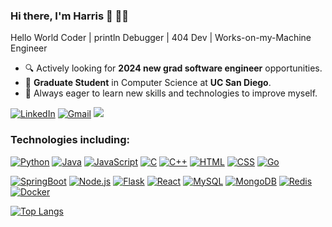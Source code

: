 ### Hi there, I'm Harris 👋 🧑‍💻

Hello World Coder | println Debugger | 404 Dev | Works-on-my-Machine Engineer

- 🔍 Actively looking for **2024 new grad software engineer** opportunities.
- 🏫 **Graduate Student** in Computer Science at **UC San Diego**.
- 🌟 Always eager to learn new skills and technologies to improve myself.

[![LinkedIn](https://img.shields.io/badge/LinkedIn-0077B5?style=for-the-badge&logo=linkedin&logoColor=white)](https://www.linkedin.com/in/hanfeihe/)
[![Gmail](https://img.shields.io/badge/Gmail-D14836?style=for-the-badge&logo=gmail&logoColor=white)](mailto:harrishe2000@gmail.com)
![](https://komarev.com/ghpvc/?username=harrishee&style=for-the-badge)

### Technologies including:

[![Python](https://img.shields.io/badge/Python-05122A?style=flat&logo=Python)](#)
[![Java](https://img.shields.io/badge/Java-05122A?style=flat&logo=openJDK&logoColor=orange)](#)
[![JavaScript](https://img.shields.io/badge/JavaScript-05122A?style=flat&logo=javascript)](#)
[![C](https://img.shields.io/badge/C-05122A?style=flat&logo=c)](#)
[![C++](https://img.shields.io/badge/C++-05122A?style=flat&logo=cplusplus)](#)
[![HTML](https://img.shields.io/badge/HTML5-05122A?style=flat&logo=html5)](#)
[![CSS](https://img.shields.io/badge/CSS-05122A?style=flat&logo=css-wizardry)](#)
[![Go](https://img.shields.io/badge/Go-05122A?style=flat&logo=go)](#)

[![SpringBoot](https://img.shields.io/badge/SpringBoot-05122A?style=flat&logo=springboot)](#)
[![Node.js](https://img.shields.io/badge/Node.js-05122A?style=flat&logo=node.js)](#)
[![Flask](https://img.shields.io/badge/Flask-05122A?style=flat&logo=flask)](#)
[![React](https://img.shields.io/badge/React-05122A?style=flat&logo=react)](#)
[![MySQL](https://img.shields.io/badge/MySQL-05122A?style=flat&logo=mysql)](#)
[![MongoDB](https://img.shields.io/badge/MongoDB-05122A?style=flat&logo=mongodb)](#)
[![Redis](https://img.shields.io/badge/Redis-05122A?style=flat&logo=redis)](#)
[![Docker](https://img.shields.io/badge/Docker-05122A?style=flat&logo=docker)](#)

[![Top Langs](https://github-readme-stats.vercel.app/api/top-langs/?username=harrishee&layout=compact&theme=dark)](https://github.com/harrishee/github-readme-stats)
